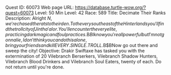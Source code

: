 Quest ID: 60073
Web page URL: https://database.turtle-wow.org/?quest=60073
Level: 50
Min Level: 42
Race: 589
Title: Decimate Their Ranks
Description: Alright $N, we're chased the rats to their den. To the very southeast of the Hinterlands you'll find the troll city of Jintha'alor. You'll encounter the very elite, practicing dark magic and foul practices.$B$BI know you're all powerful but I'm not gonna lie, I don't think you can do this alone, bring your friends and kill EVERY. SINGLE. TROLL.$B$BNow go out there and sweep the city!
Objective: Drakir Swiftaxe has tasked you with the extermination of 20  Vilebranch Berserkers, Vilebranch Shadow Hunters, Vilebranch Blood Drinkers and Vilebranch Soul Eaters, twenty of each. Do not return until you're done.
